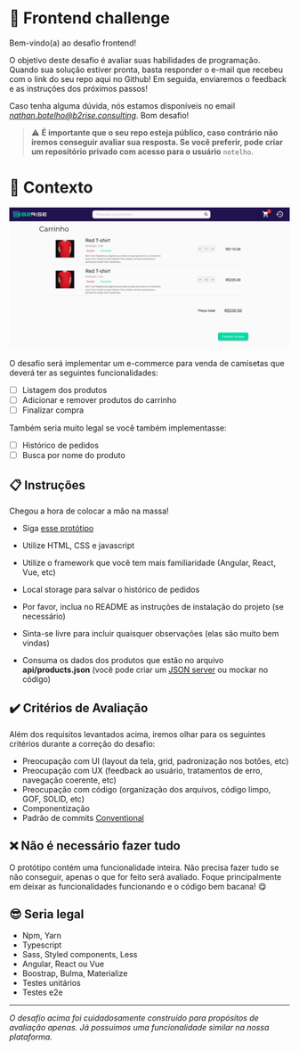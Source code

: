# 🚀 Frontend challenge

Bem-vindo(a) ao desafio frontend!

O objetivo deste desafio é avaliar suas habilidades de programação.
Quando sua solução estiver pronta, basta responder o e-mail que recebeu com o link do seu repo aqui no Github!
Em seguida, enviaremos o feedback e as instruções dos próximos passos!

Caso tenha alguma dúvida, nós estamos disponíveis no email *nathan.botelho@b2rise.consulting*.
Bom desafio!

> ⚠️ **É importante que o seu repo esteja público, caso contrário não iremos conseguir avaliar sua resposta. Se você preferir, pode criar um repositório privado com acesso para o usuário** `notelho`.

# 🧠 Contexto

![Protótipo](./public/images/cart.png)

O desafio será implementar um e-commerce para venda de camisetas que deverá ter as seguintes funcionalidades:
- [ ] Listagem dos produtos
- [ ] Adicionar e remover produtos do carrinho
- [ ] Finalizar compra

Também seria muito legal se você também implementasse:
- [ ] Histórico de pedidos
- [ ] Busca por nome do produto

## 📋 Instruções

Chegou a hora de colocar a mão na massa!

- Siga [esse protótipo](https://www.figma.com/proto/SQHTonDPYDbpkxncjDfTbK/Frontend-challange)

- Utilize HTML, CSS e javascript
- Utilize o framework que você tem mais familiaridade (Angular, React, Vue, etc)
- Local storage para salvar o histórico de pedidos
- Por favor, inclua no README as instruções de instalação do projeto (se necessário)
- Sinta-se livre para incluir quaisquer observações (elas são muito bem vindas)
- Consuma os dados dos produtos que estão no arquivo **api/products.json** (você pode criar um [JSON server](https://www.npmjs.com/package/json-server) ou mockar no código)

## ✔️ Critérios de Avaliação
Além dos requisitos levantados acima, iremos olhar para os seguintes critérios durante a correção do desafio:

- Preocupação com UI (layout da tela, grid, padronização nos botões, etc)
- Preocupação com UX (feedback ao usuário, tratamentos de erro, navegação coerente, etc)
- Preocupação com código (organização dos arquivos, código limpo, GOF, SOLID, etc)
- Componentização
- Padrão de commits [Conventional](https://www.conventionalcommits.org/en/v1.0.0/)

## ❌ Não é necessário fazer tudo
O protótipo contém uma funcionalidade inteira. Não precisa fazer tudo se não conseguir, apenas o que for feito será avaliado. Foque principalmente 
em deixar as funcionalidades funcionando e o código bem bacana! 😋

## 😎 Seria legal
- Npm, Yarn
- Typescript
- Sass, Styled components, Less
- Angular, React ou Vue
- Boostrap, Bulma, Materialize
- Testes unitários
- Testes e2e

---

_O desafio acima foi cuidadosamente construído para propósitos de avaliação apenas. Já possuimos uma funcionalidade similar na nossa plataforma._
